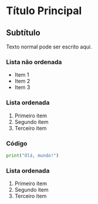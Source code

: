 # Título Principal

## Subtítulo

Texto normal pode ser escrito aqui.

### Lista não ordenada
- Item 1
- Item 2
- Item 3

### Lista ordenada
1. Primeiro item
2. Segundo item
3. Terceiro item

### Código
```python
print("Olá, mundo!")
```


### Lista ordenada
1. Primeiro item
2.  Segundo item
3. Terceiro item

